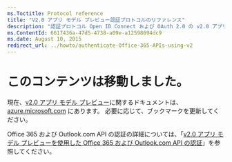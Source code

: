 ```yaml
---
ms.Toctitle: Protocol reference
title: "V2.0 アプリ モデル プレビュー認証プロトコルのリファレンス"
description: "認証プロトコル Open ID Connect および OAuth 2.0 の v2.0 アプリ モデル プレビューの実装および認証フロー (認証コード フロー、サインイン フロー、クライアント資格情報付与フロー、暗黙的フロー、リソース所有者のパスワード資格情報の付与、On Behalf Of フローなど) について、技術的な詳細を説明します。"
ms.ContentId: 6617436a-47d5-4738-a09e-a12598694dc9
ms.date: August 10, 2015
redirect_url: ../howto/authenticate-Office-365-APIs-using-v2
---
```


# このコンテンツは移動しました。

現在、[v2.0 アプリ モデル プレビュー](https://azure.microsoft.com/en-us/documentation/articles/?service=active-directory&term=app+model+v2.0)に関するドキュメントは、[azure.microsoft.com](https://azure.microsoft.com/) にあります。 必要に応じて、ブックマークを更新してください。

Office 365 および Outlook.com API の認証の詳細については、「[v2.0 アプリ モデル プレビューを使用した Office 365 および Outlook.com API の認証](../howto/authenticate-Office-365-APIs-using-v2.md)」を参照してください。


